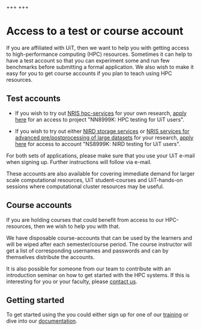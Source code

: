 +++
+++

# Access to a test or course account

If you are affiliated with UiT, then we want to help you with getting access to
high-performance computing (HPC) resources.  Sometimes it can help to have a
test account so that you can experiment some and run few benchmarks before
submitting a formal application.  We also wish to make it easy for you to get
course accounts if you plan to teach using HPC resources.


## Test accounts

- If you wish to try out [NRIS hpc-services](https://www.sigma2.no/service/high-performance-computing) for your own research, [apply
here](https://www.metacenter.no/user/application/form/hpc/) for an access to project "NN8999K: HPC testing for UiT users".

- If you wish to try out either [NIRD storage services](https://www.sigma2.no/service/nird-data-peak) or  [NRIS services for advanced pre/postprocessing of large datasets](https://www.sigma2.no/service/nird-service-platform) for your research, [apply here](https://www.metacenter.no/user/application/form/storage/) for access to account "NS8999K: NIRD testing for UiT users".

For both sets of applications, please make sure that you use your UiT e-mail when signing up. Further instructions will follow via e-mail.

These accounts are also available for covering immediate demand for larger scale computational resources, UiT student-courses and UiT-hands-on sessions where computational cluster resources may be useful. 


## Course accounts

If you are holding courses that could benefit from access to our HPC-resources,
then we wish to help you with that.

We have disposable course-accounts that can be used by the learners and will be
wiped after each semester/course period. The course instructor will get a list
of corresponding usernames and passwords and can by themselves distribute the
accounts.

It is also possible for someone from our team to contribute with an
introduction seminar on how to get started with the HPC systems.  If this is
interesting for you or your faculty, please [contact us](/contact/).


## Getting started

To get started using the you could either sign up for one of our
[training](/training/) or dive into our
[documentation](https://documentation.sigma2.no/). 
